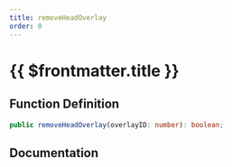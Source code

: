 ```yaml
---
title: removeHeadOverlay
order: 0
---
```


# {{ $frontmatter.title }}

## Function Definition

```ts
public removeHeadOverlay(overlayID: number): boolean;
```

## Documentation

<!--@include: ./parts/removeHeadOverlay.md-->
